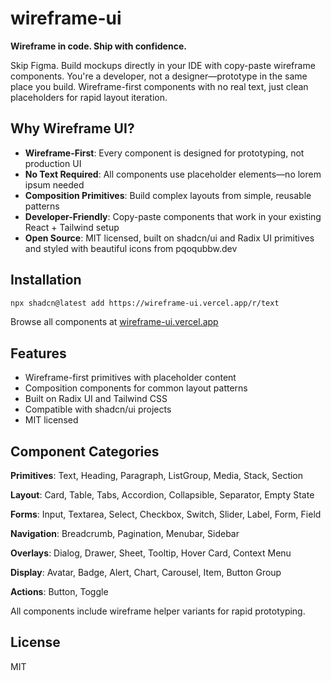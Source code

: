 # wireframe-ui

**Wireframe in code. Ship with confidence.**

Skip Figma. Build mockups directly in your IDE with copy-paste wireframe components. You're a developer, not a designer—prototype in the same place you build. Wireframe-first components with no real text, just clean placeholders for rapid layout iteration.

## Why Wireframe UI?

- **Wireframe-First**: Every component is designed for prototyping, not production UI
- **No Text Required**: All components use placeholder elements—no lorem ipsum needed
- **Composition Primitives**: Build complex layouts from simple, reusable patterns
- **Developer-Friendly**: Copy-paste components that work in your existing React + Tailwind setup
- **Open Source**: MIT licensed, built on shadcn/ui and Radix UI primitives and styled with beautiful icons from pqoqubbw.dev

## Installation

```bash
npx shadcn@latest add https://wireframe-ui.vercel.app/r/text
```

Browse all components at [wireframe-ui.vercel.app](https://wireframe-ui.vercel.app)

## Features

- Wireframe-first primitives with placeholder content
- Composition components for common layout patterns
- Built on Radix UI and Tailwind CSS
- Compatible with shadcn/ui projects
- MIT licensed

## Component Categories

**Primitives**: Text, Heading, Paragraph, ListGroup, Media, Stack, Section

**Layout**: Card, Table, Tabs, Accordion, Collapsible, Separator, Empty State

**Forms**: Input, Textarea, Select, Checkbox, Switch, Slider, Label, Form, Field

**Navigation**: Breadcrumb, Pagination, Menubar, Sidebar

**Overlays**: Dialog, Drawer, Sheet, Tooltip, Hover Card, Context Menu

**Display**: Avatar, Badge, Alert, Chart, Carousel, Item, Button Group

**Actions**: Button, Toggle

All components include wireframe helper variants for rapid prototyping.

## License

MIT
